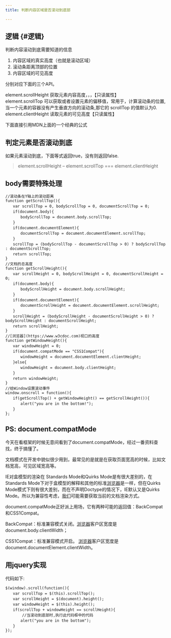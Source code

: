 ```yaml
---
title: 判断内容区域是否滚动到底部

---
```

## 逻辑 {#逻辑}

判断内容滚动到底需要知道的信息

  1. 内容区域的真实高度（也就是滚动区域）
  2. 滚动条距离顶部的位置
  3. 内容区域的可见高度

分别对应下面的三个API。

element.scrollHeight 获取元素内容高度，，，【只读属性】  
element.scrollTop 可以获取或者设置元素的偏移值，常用于，计算滚动条的位置,当一个元素的容器没有产生垂直方向的滚动条,那它的 scrollTop 的值默认为0.  
element.clientHeight 读取元素的可见高度【只读属性】

下面直接引用MDN上面的一个经典的公式

## 判定元素是否滚动到底

如果元素滚动到底，下面等式返回true，没有则返回false.

> element.scrollHeight &#8211; element.scrollTop === element.clientHeight

## body需要特殊处理

```
//滚动条在Y轴上的滚动距离
function getScrollTop(){
　　var scrollTop = 0, bodyScrollTop = 0, documentScrollTop = 0;
　　if(document.body){
　　　　bodyScrollTop = document.body.scrollTop;
　　}
　　if(document.documentElement){
　　　　documentScrollTop = document.documentElement.scrollTop;
　　}
　　scrollTop = (bodyScrollTop - documentScrollTop > 0) ? bodyScrollTop : documentScrollTop;
　　return scrollTop;
}
//文档的总高度
function getScrollHeight(){
　　var scrollHeight = 0, bodyScrollHeight = 0, documentScrollHeight = 0;
　　if(document.body){
　　　　bodyScrollHeight = document.body.scrollHeight;
　　}
　　if(document.documentElement){
　　　　documentScrollHeight = document.documentElement.scrollHeight;
　　}
　　scrollHeight = (bodyScrollHeight - documentScrollHeight > 0) ? bodyScrollHeight : documentScrollHeight;
　　return scrollHeight;
}
//[浏览器](https://www.w3cdoc.com)视口的高度
function getWindowHeight(){
　　var windowHeight = 0;
　　if(document.compatMode == "CSS1Compat"){
　　　　windowHeight = document.documentElement.clientHeight;
　　}else{
　　　　windowHeight = document.body.clientHeight;
　　}
　　return windowHeight;
}
//给Window设置滚动事件
window.onscroll = function(){
　　if(getScrollTop() + getWindowHeight() == getScrollHeight()){
　　　　alert("you are in the bottom!");
　　}
};

```

## PS: document.compatMode

今天在看框架的时候无意间看到了document.compatMode，经过一番资料查找，终于搞懂了。

文档模式在开发中貌似很少用到，最常见的是就是在获取页面宽高的时候，比如文档宽高，可见区域宽高等。

IE对盒模型的渲染在 Standards Mode和Quirks Mode是有很大差别的，在Standards Mode下对于盒模型的解释和其他的标准[浏览器](https://www.w3cdoc.com)是一样，但在Quirks Mode模式下则有很大差别，而在不声明Doctype的情况下，IE默认又是Quirks Mode。所以为兼容性考虑，[我们](https://www.w3cdoc.com)可能需要获取当前的文档渲染方式。

document.compatMode正好派上用场，它有两种可能的返回值：BackCompat和CSS1Compat。

BackCompat：标准兼容模式关闭。[浏览器](https://www.w3cdoc.com)客户区宽度是document.body.clientWidth；

CSS1Compat：标准兼容模式开启。 [浏览器](https://www.w3cdoc.com)客户区宽度是document.documentElement.clientWidth。

## 用jquery实现

代码如下:

```
$(window).scroll(function(){
　　var scrollTop = $(this).scrollTop();
　　var scrollHeight = $(document).height();
　　var windowHeight = $(this).height();
　　if(scrollTop + windowHeight == scrollHeight){
    　　//当滚动到底部时,执行此代码框中的代码
　　　　alert("you are in the bottom");
　　}
});

```

